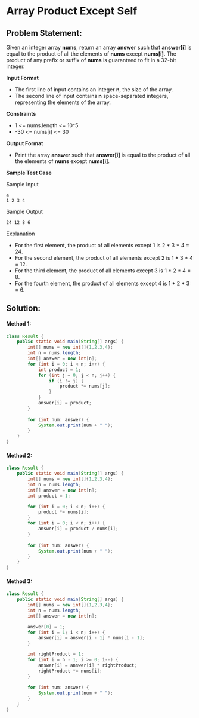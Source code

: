 # Array Product Except Self

## Problem Statement:

Given an integer array **nums**, return an array **answer** such that **answer[i]** is equal to the product of all the elements of **nums** except **nums[i]**. The product of any prefix or suffix of **nums** is guaranteed to fit in a 32-bit integer.

**Input Format**
- The first line of input contains an integer **n**, the size of the array.
- The second line of input contains **n** space-separated integers, representing the elements of the array.

**Constraints**

- 1 <= nums.length <= 10^5
- -30 <= nums[i] <= 30


**Output Format**

- Print the array **answer** such that **answer[i]** is equal to the product of all the elements of **nums** except **nums[i]**.

**Sample Test Case**

Sample Input
```
4
1 2 3 4
```

Sample Output
```
24 12 8 6
```

Explanation

- For the first element, the product of all elements except 1 is 2 * 3 * 4 = 24.
- For the second element, the product of all elements except 2 is 1 * 3 * 4 = 12.
- For the third element, the product of all elements except 3 is 1 * 2 * 4 = 8.
- For the fourth element, the product of all elements except 4 is 1 * 2 * 3 = 6.

## Solution:


#### Method 1:
```java
class Result {
    public static void main(String[] args) {
        int[] nums = new int[]{1,2,3,4};
        int n = nums.length;
        int[] answer = new int[n];
        for (int i = 0; i < n; i++) {
            int product = 1;
            for (int j = 0; j < n; j++) {
                if (i != j) {
                    product *= nums[j];
                }
            }
            answer[i] = product;
        }
        
        for (int num: answer) {
            System.out.print(num + " ");
        }
    }
}
```

#### Method 2:
```java
class Result {
    public static void main(String[] args) {
        int[] nums = new int[]{1,2,3,4};
        int n = nums.length;
        int[] answer = new int[n];
        int product = 1;

        for (int i = 0; i < n; i++) {
            product *= nums[i];
        }
        for (int i = 0; i < n; i++) {
            answer[i] = product / nums[i];
        }
        
        for (int num: answer) {
            System.out.print(num + " ");
        }
    }
}
```


#### Method 3:
```java
class Result {
    public static void main(String[] args) {
        int[] nums = new int[]{1,2,3,4};
        int n = nums.length;
        int[] answer = new int[n];

        answer[0] = 1;
        for (int i = 1; i < n; i++) {
            answer[i] = answer[i - 1] * nums[i - 1];
        }

        int rightProduct = 1;
        for (int i = n - 1; i >= 0; i--) {
            answer[i] = answer[i] * rightProduct;
            rightProduct *= nums[i];
        }
        
        for (int num: answer) {
            System.out.print(num + " ");
        }
    }
}
```